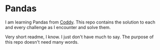 # Pandas

I am learning Pandas from [Coddy](coddy.tech). This repo contains the solution to each and every challenge as I encounter and solve them.

Very short readme, I know. I just don't have much to say. The purpose of this repo doesn't need many words.
